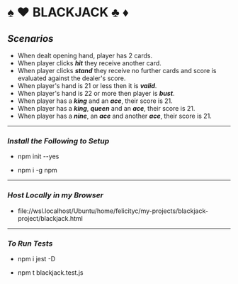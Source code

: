 # ♠ ♥ BLACKJACK ♣ ♦

## _Scenarios_

- When dealt opening hand, player has 2 cards.
- When player clicks **_hit_** they receive another card.
- When player clicks **_stand_** they receive no further cards and score is evaluated against the dealer's score.
- When player's hand is 21 or less then it is **_valid_**.
- When player's hand is 22 or more then player is **_bust_**.
- When player has a **_king_** and an **_ace_**, their score is 21.
- When player has a **_king_**, **_queen_** and an **_ace_**, their score is 21.
- When player has a **_nine_**, an **_ace_** and another **_ace_**, their score is 21.

---

### _Install the Following to Setup_

- npm init --yes

- npm i -g npm

---

### _Host Locally in my Browser_

- file://wsl.localhost/Ubuntu/home/felicityc/my-projects/blackjack-project/blackjack.html

---

### _To Run Tests_

- npm i jest -D

- npm t blackjack.test.js
